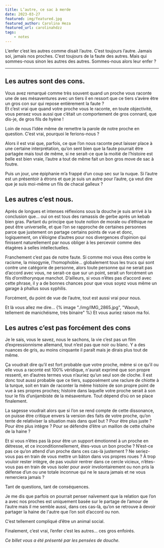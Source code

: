 ```yaml
---
title: L’autre, ce sac à merde
date: 2023-03-27
featured: img/featured.jpg
featured_author: Carolina Heza
featured_url: carolinahdzz
tags:
	- notes
---
```


L’enfer c’est les autres comme disait l’autre. C’est toujours l’autre. Jamais soi, jamais nos proches. C’est toujours de la faute des autres. Mais qui sommes-nous sinon les autres des autres. Sommes-nous alors leur enfer ?

---

## Les autres sont des cons.

Vous avez remarqué comme très souvent quand un proche vous raconte une de ses mésaventures avec un tiers il en ressort que ce tiers s’avère être un gros con sur qui repose entièrement la faute ?  
Et c’est vrai que quand votre proche vous le raconte, en toute objectivité, vous pensez vous aussi que c’était un comportement de gros connard, que dis-je, de gros fils de hyène !

Loin de nous l’idée même de remettre la parole de notre proche en question. C’est vrai, pourquoi le ferions-nous ?

Alors il est vrai que, parfois, ce que l’on nous raconte peut laisser place à une certaine interprétation, qu’on sent bien que la faute pourrait être partagée mais tout de même, si ne serait-ce que la moitié de l’histoire est belle est bien vraie, l’autre a tout de même fait un bon gros move de sac à foutre.

Puis un jour, une épiphanie m’a frappé d’un coup sec sur la nuque. Si l’autre est un présentoir à étrons et que je suis un autre pour l’autre, ça veut dire que je suis moi-même un fils de chacal galleux ?

## Les autres c’est nous.

Après de longues et intenses réflexions sous la douche je suis arrivé à la conclusion que… oui on est tous des ramassis de gerbe après un kebab bien gras. Partant du principe que toute notion de morale ou d’éthique ne peut être universelle, et que l’on se rapproche de certaines personnes parce que justement on partage certains points de vue et donc, logiquement, on s’éloigne d’autres pour nos divergences d’opinion qui finissent naturellement par nous obliger à les percevoir comme des étagères à selles intellectuelles.

Franchement c’est pas de notre faute. Si comme moi vous êtes contre le racisme, la misogynie, l’homophobie… globalement tous les trucs qui sont contre une catégorie de personne, alors toute personne qui ne serait pas d’accord avec vous, ne serait-ce que sur un point, serait un forcément un fils d’ornithorynque manchot. D’ailleurs, si vous n’êtes pas d’accord avec cette phrase, il y a de bonnes chances pour que vous soyez vous même un garage à phallus sous syphilis.

Forcément, du point de vue de l’autre, tout est aussi vrai pour nous.

Et là vous allez me dire…
{% image "./img/IMG_2865.jpg", "Waouh, tellement de manichéisme, très binaire" %}
Et vous auriez raison ma foi.

## Les autres c’est pas forcément des cons

Je le sais, vous le savez, nous le sachons, la vie c’est pas un film d’expressionnisme allemand, tout n’est pas que noir ou blanc. Y a des nuances de gris, au moins cinquante il paraît mais je dirais plus tout de même.

Ça voudrait dire qu’il est fort probable que votre proche, même si ce qu’il ou elle vous a raconté est 100% véridique, n'aurait exprimé que son propre ressenti, en d’autres termes vous n’auriez qu’un seul son de cloche.
Il est donc tout aussi probable que ce tiers, supposément une raclure de chiotte à la turque, soit en train de raconter la même histoire de son propre point de vue à ses propres proches; histoire dans laquelle votre proche serait à son tour le fils d’unijambiste de la mésaventure.
Tout dépend d’où on se place finalement.

La sagesse voudrait alors que si l’on se rend compte de cette dissonance, on puisse être critique envers la version des faits de votre proche, qu’on tente de relativiser la situation mais dans quel but ? Pour être plus juste ? Pour être plus intègre ? Pour se défendre d’être un maillon de cette chaîne de la haine ?

Et si vous n’êtes pas là pour être un support émotionnel à un proche en détresse, et ce inconditionnellement, êtes-vous un bon proche ? N’est-ce pas ce qu’on attend d’un proche dans ces cas-là justement ? Ne seriez-vous pas en train de vous mettre un bâton dans vos propres roues ? À trop vouloir rester intègre, de pas vouloir rentrer dans ce cercle vicieux, n’êtes-vous pas en train de vous isoler pour avoir involontairement ou non pris la défense d’un ou une totale inconnue qui ne le saura jamais et ne vous remerciera jamais ?

Tant de questions, tant de conséquences.

Je me dis que parfois on pourrait penser naïvement que la relation que l’on a avec nos proches est uniquement basée sur le partage de l’amour de l’autre mais il me semble aussi, dans ces cas-là, qu’on se retrouve à devoir partager la haine de l'autre que l’on soit d’accord ou non.

C’est tellement compliqué d’être un animal social.

Finalement, c’est vrai, l’enfer c’est les autres… ces gros enfoirés.

_Ce billet vous a été présenté par les pensées de douche._
